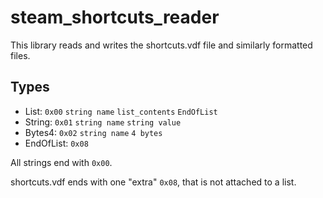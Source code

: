 # steam_shortcuts_reader

This library reads and writes the shortcuts.vdf file and similarly formatted files.

## Types

* List: `0x00` `string name` `list_contents` `EndOfList`
* String: `0x01` `string name` `string value`
* Bytes4: `0x02` `string name` `4 bytes`
* EndOfList: `0x08`

All strings end with `0x00`.

shortcuts.vdf ends with one "extra" `0x08`, that is not attached to a list.
